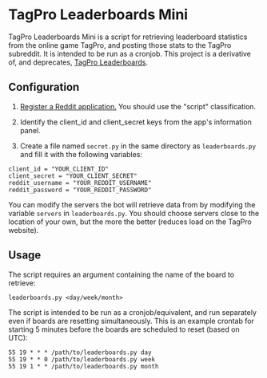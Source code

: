 TagPro Leaderboards Mini
===

TagPro Leaderboards Mini is a script for retrieving leaderboard statistics from the online game TagPro, and posting those stats to the TagPro subreddit. It is intended to be run as a cronjob. This project is a derivative of, and deprecates, [TagPro Leaderboards](https://github.com/xgi/tagpro-leaderboards).

Configuration
---

1. [Register a Reddit application.](https://github.com/reddit/reddit/wiki/OAuth2#getting-started) You should use the "script" classification.

2. Identify the client_id and client_secret keys from the app's information panel.

3. Create a file named `secret.py` in the same directory as `leaderboards.py` and fill it with the following variables:

```
client_id = "YOUR_CLIENT_ID"
client_secret = "YOUR_CLIENT_SECRET"
reddit_username = "YOUR_REDDIT_USERNAME"
reddit_password = "YOUR_REDDIT_PASSWORD"
```

You can modify the servers the bot will retrieve data from by modifying the variable `servers` in `leaderboards.py`. You should choose servers close to the location of your own, but the more the better (reduces load on the TagPro website).



Usage
---

The script requires an argument containing the name of the board to retrieve:

`leaderboards.py <day/week/month>`

The script is intended to be run as a cronjob/equivalent, and run separately even if boards are resetting simultaneously. This is an example crontab for starting 5 minutes before the boards are scheduled to reset (based on UTC):

```
55 19 * * * /path/to/leaderboards.py day
55 19 * * 0 /path/to/leaderboards.py week
55 19 1 * * /path/to/leaderboards.py month
```
